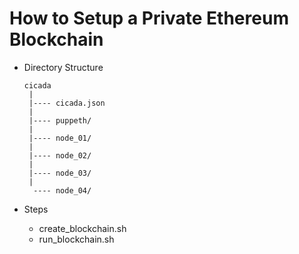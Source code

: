 # How to Setup a Private Ethereum Blockchain

* Directory Structure
  
  ```
  cicada
   |
   |---- cicada.json
   |
   |---- puppeth/
   |
   |---- node_01/
   |
   |---- node_02/
   |
   |---- node_03/
   |
    ---- node_04/
  ```

* Steps
  * create_blockchain.sh
  * run_blockchain.sh

